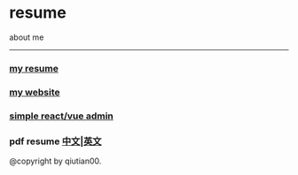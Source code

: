 # resume
about me

----

### [my resume](me/resume/resume.md)
### [my website](http://www.qiutian00.com)
### [simple react/vue admin](todo)

### pdf resume [中文](me/resume/resume-zh.pdf)|[英文](me/resume/resume-en.pdf)

@copyright by qiutian00.